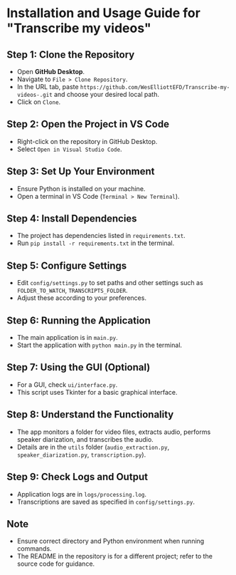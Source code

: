 # Installation and Usage Guide for "Transcribe my videos"

## Step 1: Clone the Repository
- Open **GitHub Desktop**.
- Navigate to `File > Clone Repository`.
- In the URL tab, paste `https://github.com/WesElliottEFD/Transcribe-my-videos-.git` and choose your desired local path.
- Click on `Clone`.

## Step 2: Open the Project in VS Code
- Right-click on the repository in GitHub Desktop.
- Select `Open in Visual Studio Code`.

## Step 3: Set Up Your Environment
- Ensure Python is installed on your machine.
- Open a terminal in VS Code (`Terminal > New Terminal`).

## Step 4: Install Dependencies
- The project has dependencies listed in `requirements.txt`.
- Run `pip install -r requirements.txt` in the terminal.

## Step 5: Configure Settings
- Edit `config/settings.py` to set paths and other settings such as `FOLDER_TO_WATCH`, `TRANSCRIPTS_FOLDER`.
- Adjust these according to your preferences.

## Step 6: Running the Application
- The main application is in `main.py`.
- Start the application with `python main.py` in the terminal.

## Step 7: Using the GUI (Optional)
- For a GUI, check `ui/interface.py`.
- This script uses Tkinter for a basic graphical interface.

## Step 8: Understand the Functionality
- The app monitors a folder for video files, extracts audio, performs speaker diarization, and transcribes the audio.
- Details are in the `utils` folder (`audio_extraction.py`, `speaker_diarization.py`, `transcription.py`).

## Step 9: Check Logs and Output
- Application logs are in `logs/processing.log`.
- Transcriptions are saved as specified in `config/settings.py`.

## Note
- Ensure correct directory and Python environment when running commands.
- The README in the repository is for a different project; refer to the source code for guidance.


